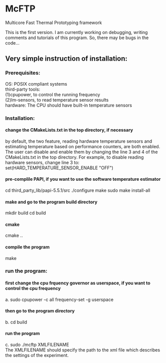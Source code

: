 # McFTP
Multicore Fast Thermal Prototyping framework

This is the first version. I am currently working on debugging, writing 
comments and tutorials of this program. So, there may be bugs in the code...

## Very simple instruction of installation:  

### Prerequisites:
OS: POSIX compliant systems  
third-party tools:    
    (1)cpupower, to control the running frequency  
    (2)lm-sensors, to read temperature sensor results  
hardware: The CPU should have built-in temperature sensors  

### Installation:
#### change the CMakeLists.txt in the top directory, if necessary
 by default, the two feature, reading hardware temperature sensors and estimating 
temperature based on performance counters, are both enabled. The user can disable 
and enable them by changing the line 3 and 4 of the CMakeLists.txt in the top 
directory. For example, to disable reading hardware sensors, change line 3 to:
 set(HARD_TEMPERATURE_SENSOR_ENABLE "OFF")
#### pre-complile PAPI, if you want to use the software temperature estimator
 cd third_party_lib/papi-5.5.1/src
 ./configure
 make
 sudo make install-all
#### make and go to the program build directory
 mkdir build
 cd build
#### cmake
 cmake ..
#### compile the program 
 make

### run the program:
#### first change the cpu frquency governor as userspace, if you want to control the cpu frequency
a. sudo cpupower -c all frequency-set -g userspace 
#### then go to the program directory
b. cd build
#### run the program 
c. sudo ./mcftp XMLFILENAME  
The XMLFILENAME should specify the path to the xml file which describes the settings of
the experiment.


    
